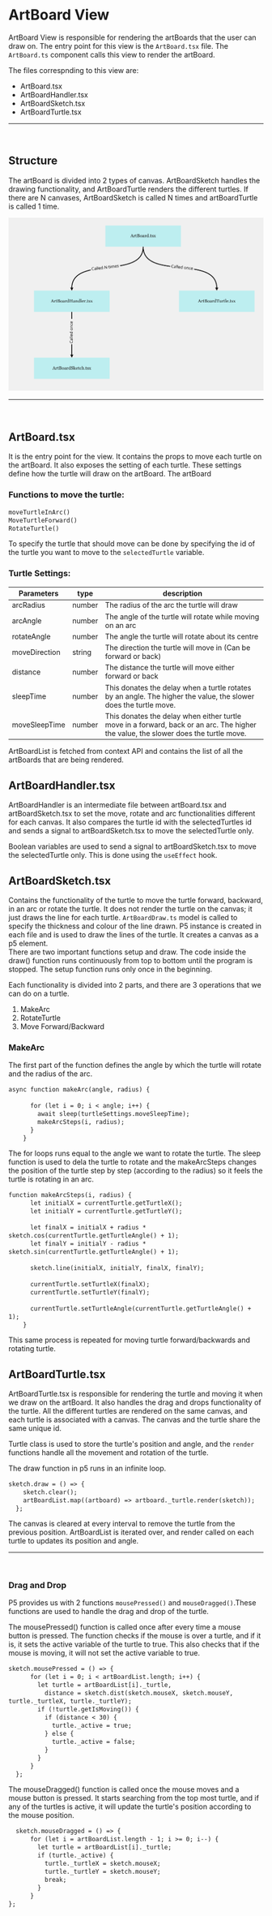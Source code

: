 # ArtBoard View

ArtBoard View is responsible for rendering the artBoards that the user can draw on. The entry point for this view is the `ArtBoard.tsx` file. The `ArtBoard.ts` component calls this view to render the artBoard.<br />

The files correspnding to this view are:
<ul>
<li> ArtBoard.tsx
<li> ArtBoardHandler.tsx
<li> ArtBoardSketch.tsx
<li> ArtBoardTurtle.tsx
</ul>

---
&nbsp;
## Structure
The artBoard is divided into 2 types of canvas. ArtBoardSketch handles the drawing functionality, and ArtBoardTurtle renders the different turtles. If there are N canvases, ArtBoardSketch is called N times and artBoardTurtle is called 1 time. <br />

![](../../../docs/img/artBoardOverview.png) 

---
&nbsp;
## ArtBoard.tsx
It is the entry point for the view. It contains the props to move each turtle on the artBoard. It also exposes the setting of each turtle. These settings define how the turtle will draw on the artBoard. The artBoard 

### Functions to move the turtle: 

```
moveTurtleInArc()
MoveTurtleForward()
RotateTurtle()
```

To specify the turtle that should move can be done by specifying the id of the turtle you want to move to the `selectedTurtle` variable.

### Turtle Settings:

Parameters | type | description
--- | --- | ---
arcRadius | number | The radius of the arc the turtle will draw
arcAngle | number | The angle of the turtle will rotate while moving on an arc
rotateAngle | number | The angle the turtle will rotate about its centre
moveDirection | string | The direction the turtle will move in (Can be forward or back)
distance | number | The distance the turtle will move either forward or back
sleepTime | number | This donates the delay when a turtle rotates by an angle. The higher the value, the slower does the turtle move.
moveSleepTime | number | This donates the delay when either turtle move in a forward, back or an arc. The higher the value, the slower does the turtle move.

ArtBoardList is fetched from context API and contains the list of all the artBoards that are being rendered.

## ArtBoardHandler.tsx
ArtBoardHandler is an intermediate file between artBoard.tsx and artBoardSketch.tsx to set the move, rotate and arc functionalities different for each canvas. It also compares the turtle id with the selectedTurtles id and sends a signal to artBoardSketch.tsx to move the selectedTurtle only. <br />

Boolean variables are used to send a signal to artBoardSketch.tsx to move the selectedTurtle only. This is done using the `useEffect` hook.

## ArtBoardSketch.tsx

Contains the functionality of the turtle to move the turtle forward, backward, in an arc or rotate the turtle. It does not render the turtle on the canvas; it just draws the line for each turtle. `ArtBoardDraw.ts` model is called to specify the thickness and colour of the line drawn.
P5 instance is created in each file and is used to draw the lines of the turtle. It creates a canvas as a p5 element.<br /> There are two important functions setup and draw. The code inside the draw() function runs continuously from top to bottom until the program is stopped. The setup function runs only once in the beginning.

Each functionality is divided into 2 parts, and there are 3 operations that we can do on a turtle.

<ol>
<li> MakeArc
<li> RotateTurtle 
<li> Move Forward/Backward
</ol>

### MakeArc
The first part of the function defines the angle by which the turtle will rotate and the radius of the arc.
```
async function makeArc(angle, radius) {

      for (let i = 0; i < angle; i++) {
        await sleep(turtleSettings.moveSleepTime);
        makeArcSteps(i, radius);
      }
    }
```

The for loops runs equal to the angle we want to rotate the turtle. The sleep function is used to dela the turtle to rotate and the makeArcSteps changes the position of the turtle step by step (according to the radius) so it feels the turtle is rotating in an arc.
```
function makeArcSteps(i, radius) {
      let initialX = currentTurtle.getTurtleX();
      let initialY = currentTurtle.getTurtleY();

      let finalX = initialX + radius * sketch.cos(currentTurtle.getTurtleAngle() + 1);
      let finalY = initialY - radius * sketch.sin(currentTurtle.getTurtleAngle() + 1);

      sketch.line(initialX, initialY, finalX, finalY);

      currentTurtle.setTurtleX(finalX);
      currentTurtle.setTurtleY(finalY);

      currentTurtle.setTurtleAngle(currentTurtle.getTurtleAngle() + 1);
    }
```

This same process is repeated for moving turtle forward/backwards and rotating turtle.


## ArtBoardTurtle.tsx
ArtBoardTurtle.tsx is responsible for rendering the turtle and moving it when we draw on the artBoard. It also handles the drag and drops functionality of the turtle. All the different turtles are rendered on the same canvas, and each turtle is associated with a canvas. The canvas and the turtle share the same unique id.

Turtle class is used to store the turtle's position and angle, and the `render` functions handle all the movement and rotation of the turtle.

The draw function in p5 runs in an infinite loop.
```
sketch.draw = () => {
    sketch.clear();
    artBoardList.map((artboard) => artboard._turtle.render(sketch));
  };
```
The canvas is cleared at every interval to remove the turtle from the previous position. ArtBoardList is iterated over, and render called on each turtle to updates its position and angle.

---
&nbsp;
### Drag and Drop
P5 provides us with 2 functions `mousePressed()` and `mouseDragged()`.These functions are used to handle the drag and drop of the turtle.

The mousePressed() function is called once after every time a mouse button is pressed. The function checks if the mouse is over a turtle, and if it is, it sets the active variable of the turtle to true. This also checks that if the mouse is moving, it will not set the active variable to true.<br/>
```
sketch.mousePressed = () => {
      for (let i = 0; i < artBoardList.length; i++) {
        let turtle = artBoardList[i]._turtle,
          distance = sketch.dist(sketch.mouseX, sketch.mouseY, turtle._turtleX, turtle._turtleY);
        if (!turtle.getIsMoving()) {
          if (distance < 30) {
            turtle._active = true;
          } else {
            turtle._active = false;
          }
        }
      }
  };
```
The mouseDragged() function is called once the mouse moves and a mouse button is pressed. It starts searching from the top most turtle, and if any of the turtles is active, it will update the turtle's position according to the mouse position.<br/>
```
  sketch.mouseDragged = () => {
      for (let i = artBoardList.length - 1; i >= 0; i--) {
        let turtle = artBoardList[i]._turtle;
        if (turtle._active) {
          turtle._turtleX = sketch.mouseX;
          turtle._turtleY = sketch.mouseY;
          break;
        }
      }
};
```